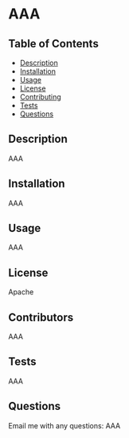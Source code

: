 # AAA

## Table of Contents
- [Description](#description)
- [Installation](#installation)
- [Usage](#usage)
- [License](#license)
- [Contributing](#contributing)
- [Tests](#tests)
- [Questions](#questions)

## Description
AAA

## Installation
AAA

## Usage
AAA

## License
Apache

## Contributors
AAA

## Tests
AAA

## Questions
Email me with any questions: AAA
